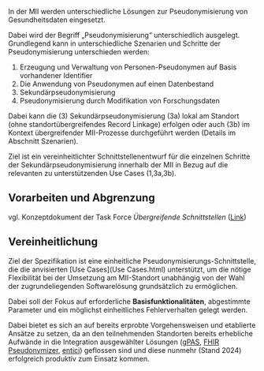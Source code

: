 In der MII werden unterschiedliche Lösungen zur Pseudonymisierung von Gesundheitsdaten eingesetzt.

Dabei wird der Begriff „Pseudonymisierung“ unterschiedlich ausgelegt. Grundlegend kann in unterschiedliche Szenarien und Schritte der Pseudonymisierung unterschieden werden:
1. Erzeugung und Verwaltung von Personen-Pseudonymen auf Basis vorhandener Identifier
2. Die Anwendung von Pseudonymen auf einen Datenbestand
3. Sekundärpseudonymisierung
4. Pseudonymisierung durch Modifikation von Forschungsdaten

Dabei kann die (3) Sekundärpseudonymisierung (3a) lokal am Standort (ohne standortübergreifendes Record Linkage) erfolgen oder auch (3b) im Kontext übergreifender MII-Prozesse durchgeführt werden (Details im Abschnitt Szenarien).

 Ziel ist ein vereinheitlichter Schnittstellenentwurf für die einzelnen Schritte der Sekundärpseudonymisierung innerhalb der MII in Bezug auf die relevanten zu unterstützenden Use Cases (1,3a,3b).

## Vorarbeiten und Abgrenzung

vgl. Konzeptdokument der Task Force *Übergreifende Schnittstellen* ([Link](Link))

## Vereinheitlichung

Ziel der Spezifikation ist eine einheitliche Pseudonymisierungs-Schnittstelle, die die anvisierten [Use Cases](Use Cases.html) unterstützt, um die nötige Flexibilität bei der Umsetzung am MII-Standort unabhängig von der Wahl der zugrundeliegenden Softwarelösung grundsätzlich zu ermöglichen.

Dabei soll der Fokus auf erforderliche **Basisfunktionalitäten**, abgestimmte Parameter und ein möglichst einheitliches Fehlerverhalten gelegt werden.

Dabei bietet es sich an auf bereits erprobte Vorgehensweisen und etablierte Ansätze zu setzen, da an den teilnehmenden Standorten bereits erhebliche Aufwände in die Integration ausgewählter Lösungen ([gPAS](https://ths-greifswald.de/gpas/#verbreitung), [FHIR Pseudonymizer](https://github.com/miracum/fhir-pseudonymizer), [entici](https://gitlab.com/mri-tum/aiim/entici)) geflossen sind und diese nunmehr (Stand 2024) erfolgreich produktiv zum Einsatz kommen.
